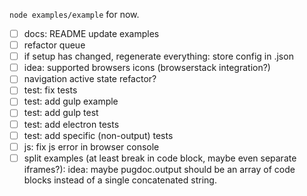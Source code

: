 `node examples/example` for now.

* [ ] docs: README update examples
* [ ] refactor queue
* [ ] if setup has changed, regenerate everything: store config in .json
* [ ] idea: supported browsers icons (browserstack integration?)
* [ ] navigation active state refactor?
* [ ] test: fix tests
* [ ] test: add gulp example
* [ ] test: add gulp test
* [ ] test: add electron tests
* [ ] test: add specific (non-output) tests
* [ ] js: fix js error in browser console
* [ ] split examples (at least break in code block, maybe even separate iframes?): idea: maybe pugdoc.output should be an array of code blocks instead of a single concatenated string.